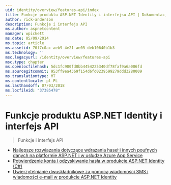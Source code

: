 ```yaml
---
uid: identity/overview/features-api/index
title: Funkcje produktu ASP.NET Identity i interfejsu API | Dokumentacja firmy Microsoft
author: rick-anderson
description: Funkcje i interfejs API
ms.author: aspnetcontent
manager: wpickett
ms.date: 05/09/2014
ms.topic: article
ms.assetid: 70f7c0ac-aeb9-4e21-ae05-deb10640b1b3
ms.technology: ''
msc.legacyurl: /identity/overview/features-api
msc.type: chapter
ms.openlocfilehash: 5dc1fc980fd0bb4454225340df78faf9a6a006fd
ms.sourcegitcommit: 953ff9ea4369f154d6fd0239599279ddd3280009
ms.translationtype: MT
ms.contentlocale: pl-PL
ms.lasthandoff: 07/03/2018
ms.locfileid: "37385478"
---
```

<a name="aspnet-identity-features--api"></a>Funkcje produktu ASP.NET Identity i interfejs API
====================
> Funkcje i interfejs API


- [Najlepsze rozwiązania dotyczące wdrażania haseł i innych poufnych danych na platformie ASP.NET i w usłudze Azure App Service](best-practices-for-deploying-passwords-and-other-sensitive-data-to-aspnet-and-azure.md)
- [Potwierdzenie konta i odzyskiwanie hasła w produkcie ASP.NET Identity (C#)](account-confirmation-and-password-recovery-with-aspnet-identity.md)
- [Uwierzytelnianie dwuskładnikowe za pomocą wiadomości SMS i wiadomości e-mail w produkcie ASP.NET Identity](two-factor-authentication-using-sms-and-email-with-aspnet-identity.md)
